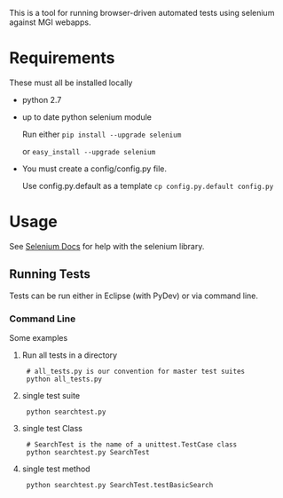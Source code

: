 This is a tool for running browser-driven automated tests using selenium against MGI webapps.

# Requirements
These must all be installed locally

 * python 2.7
 * up to date python selenium module

    Run either
    ``pip install --upgrade selenium``
    
    or
    ``easy_install --upgrade selenium``
 * You must create a config/config.py file.

    Use config.py.default as a template
    ``cp config.py.default config.py``


# Usage
See [Selenium Docs](http://selenium-python.readthedocs.org/index.html) for help with the selenium library.


## Running Tests
Tests can be run either in Eclipse (with PyDev) or via command line.

### Command Line
Some examples

1. Run all tests in a directory

    	# all_tests.py is our convention for master test suites
    	python all_tests.py

2. single test suite
    
    	python searchtest.py
    
3. single test Class

	    # SearchTest is the name of a unittest.TestCase class
	    python searchtest.py SearchTest
    
4. single test method
    
    	python searchtest.py SearchTest.testBasicSearch
    
